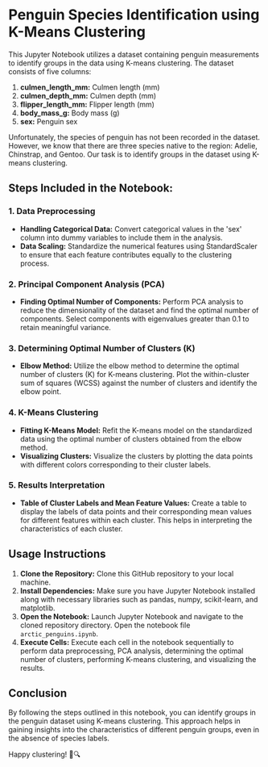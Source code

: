 # Penguin Species Identification using K-Means Clustering

This Jupyter Notebook utilizes a dataset containing penguin measurements to identify groups in the data using K-means clustering. The dataset consists of five columns:

1. **culmen_length_mm:** Culmen length (mm)
2. **culmen_depth_mm:** Culmen depth (mm)
3. **flipper_length_mm:** Flipper length (mm)
4. **body_mass_g:** Body mass (g)
5. **sex:** Penguin sex

Unfortunately, the species of penguin has not been recorded in the dataset. However, we know that there are three species native to the region: Adelie, Chinstrap, and Gentoo. Our task is to identify groups in the dataset using K-means clustering.

## Steps Included in the Notebook:

### 1. Data Preprocessing

- **Handling Categorical Data:** Convert categorical values in the 'sex' column into dummy variables to include them in the analysis.
- **Data Scaling:** Standardize the numerical features using StandardScaler to ensure that each feature contributes equally to the clustering process.

### 2. Principal Component Analysis (PCA)

- **Finding Optimal Number of Components:** Perform PCA analysis to reduce the dimensionality of the dataset and find the optimal number of components. Select components with eigenvalues greater than 0.1 to retain meaningful variance.

### 3. Determining Optimal Number of Clusters (K)

- **Elbow Method:** Utilize the elbow method to determine the optimal number of clusters (K) for K-means clustering. Plot the within-cluster sum of squares (WCSS) against the number of clusters and identify the elbow point.

### 4. K-Means Clustering

- **Fitting K-Means Model:** Refit the K-means model on the standardized data using the optimal number of clusters obtained from the elbow method.
- **Visualizing Clusters:** Visualize the clusters by plotting the data points with different colors corresponding to their cluster labels.

### 5. Results Interpretation

- **Table of Cluster Labels and Mean Feature Values:** Create a table to display the labels of data points and their corresponding mean values for different features within each cluster. This helps in interpreting the characteristics of each cluster.

## Usage Instructions

1. **Clone the Repository:** Clone this GitHub repository to your local machine.
2. **Install Dependencies:** Make sure you have Jupyter Notebook installed along with necessary libraries such as pandas, numpy, scikit-learn, and matplotlib.
3. **Open the Notebook:** Launch Jupyter Notebook and navigate to the cloned repository directory. Open the notebook file `arctic_penguins.ipynb`.
4. **Execute Cells:** Execute each cell in the notebook sequentially to perform data preprocessing, PCA analysis, determining the optimal number of clusters, performing K-means clustering, and visualizing the results.

## Conclusion

By following the steps outlined in this notebook, you can identify groups in the penguin dataset using K-means clustering. This approach helps in gaining insights into the characteristics of different penguin groups, even in the absence of species labels.

Happy clustering! 🐧🔍
